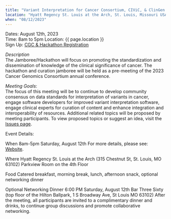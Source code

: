 ```yaml
---
title: "Variant Interpretation for Cancer Consortium, CIViC, & ClinGen Somatic: Hackathon & Curation Jamboree"
location: "Hyatt Regency St. Louis at the Arch, St. Louis, Missouri USA"
when: "08/12/2023"
---
```


Dates: August 12th, 2023\
Time: 8am to 5pm
Location: {{ page.location }}\
Sign Up: [CGC & Hackathon Registration](https://www.cancergenomics.org/meetings/registration.php)

*Description*\
The Jamboree/Hackathon will focus on promoting the standardization and dissemination of knowledge of the clinical significance of cancer. The hackathon and curation jamboree will be held as a pre-meeting of the 2023 Cancer Genomics Consortium annual conference.

*Meeting Goals*:\
The focus of this meeting will be to continue to develop community consensus on data standards for interpretation of variants in cancer, engage software developers for improved variant interpretation software, engage clinical experts for curation of content and enhance integration and interoperability of resources. Additional related topics will be proposed by meeting participants.
To view proposed topics or suggest an idea, visit the [Issues page](https://github.com/griffithlab/civic-meeting/issues).

Event Details:

When
8am-5pm Saturday, August 12th
For more details, please see: [Website](https://www.cancergenomics.org/meetings/2023_vicc_civic_clingen_hackat.php).

Where
Hyatt Regency St. Louis at the Arch
(315 Chestnut St, St. Louis, MO 63102)
Parkview Room on the 4th Floor

Food
Catered breakfast, morning break, lunch, afternoon snack, optional networking dinner

Optional Networking Dinner
6:00 PM Saturday, August 12th
Bar Three Sixty (top floor of the Hilton Ballpark, 1 S Broadway Ave, St Louis MO 63102)
After the meeting, all participants are invited to a complimentary dinner and drinks, to continue group discussions and promote collaborative networking.

